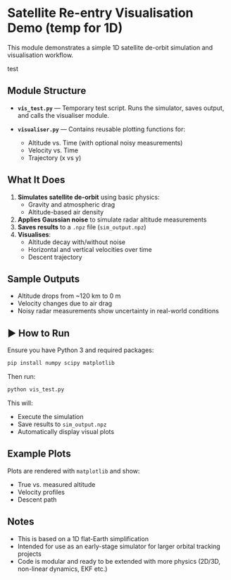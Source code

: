 # Satellite Re-entry Visualisation Demo (temp for 1D)

This module demonstrates a simple 1D satellite de-orbit simulation and visualisation workflow.

test
## Module Structure

- **`vis_test.py`** — Temporary test script. Runs the simulator, saves output, and calls the visualiser module.

- **`visualiser.py`** — Contains reusable plotting functions for:
  - Altitude vs. Time (with optional noisy measurements)
  - Velocity vs. Time
  - Trajectory (x vs y)


## What It Does

1. **Simulates satellite de-orbit** using basic physics:
   - Gravity and atmospheric drag
   - Altitude-based air density
2. **Applies Gaussian noise** to simulate radar altitude measurements
3. **Saves results** to a `.npz` file (`sim_output.npz`)
4. **Visualises**:
   - Altitude decay with/without noise
   - Horizontal and vertical velocities over time
   - Descent trajectory

## Sample Outputs
- Altitude drops from ~120 km to 0 m
- Velocity changes due to air drag
- Noisy radar measurements show uncertainty in real-world conditions

## ▶️ How to Run
Ensure you have Python 3 and required packages:
```bash
pip install numpy scipy matplotlib
```
Then run:
```bash
python vis_test.py
```
This will:
- Execute the simulation
- Save results to `sim_output.npz`
- Automatically display visual plots

## Example Plots
Plots are rendered with `matplotlib` and show:
- True vs. measured altitude
- Velocity profiles
- Descent path

## Notes
- This is based on a 1D flat-Earth simplification
- Intended for use as an early-stage simulator for larger orbital tracking projects
- Code is modular and ready to be extended with more physics (2D/3D, non-linear dynamics, EKF etc.)